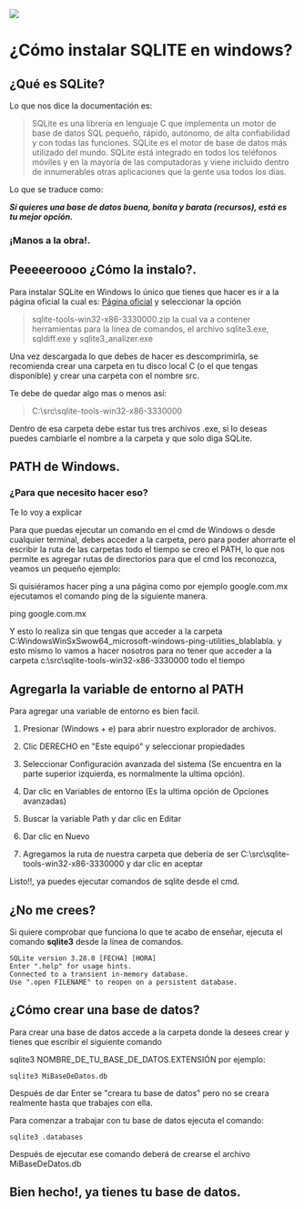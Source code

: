 ![ ](https://www.sqlite.org/images/sqlite370_banner.gif)

# ¿Cómo instalar SQLITE en windows?

## ¿Qué es SQLite?

Lo que nos dice la documentación es:

> SQLite es una librería en lenguaje C que implementa un motor de base de datos SQL pequeño, rápido, autónomo, de alta confiabilidad y con todas las funciones. SQLite es el motor de base de datos más utilizado del mundo. SQLite está integrado en todos los teléfonos móviles y en la mayoría de las computadoras y viene incluido dentro de innumerables otras aplicaciones que la gente usa todos los días. 

Lo que se traduce como: 

***Si quieres una base de datos buena, bonita y barata (recursos), está es tu mejor opción.***

### ¡Manos a la obra!.

## Peeeeeroooo ¿Cómo la instalo?. 

Para instalar SQLite en Windows lo único que tienes que hacer es ir a la página oficial la cual es: [Página oficial](https://www.sqlite.org/download.html) y seleccionar la opción

> sqlite-tools-win32-x86-3330000.zip
la cual va a contener herramientas para la línea de comandos, el archivo sqlite3.exe, sqldiff.exe y sqlite3_analizer.exe

Una vez descargada lo que debes de hacer es descomprimirla, se recomienda crear una carpeta en tu disco local C (o el que tengas disponible) y crear una carpeta con el nombre src.

Te debe de quedar algo mas o menos así:

>C:\src\sqlite-tools-win32-x86-3330000

Dentro de esa carpeta debe estar tus tres archivos .exe, si lo deseas puedes cambiarle el nombre a la carpeta y que solo diga SQLite. 

## PATH de Windows. 

### ¿Para que necesito hacer eso?

Te lo voy a explicar

Para que puedas ejecutar un comando en el cmd de Windows o desde cualquier terminal, debes acceder a la carpeta, pero para poder ahorrarte el escribir la ruta de las carpetas todo el tiempo se creo el PATH, lo que nos permite es agregar rutas de directorios para que el cmd los reconozca, veamos un pequeño ejemplo:

Si quisiéramos hacer ping a una página como por ejemplo google.com.mx ejecutamos el comando ping de la siguiente manera.

ping google.com.mx

Y esto lo realiza sin que tengas que acceder a la carpeta C:WindowsWinSxSwow64_microsoft-windows-ping-utilities_blablabla.
y esto mismo lo vamos a hacer nosotros para no tener que acceder a la carpeta c:\src\sqlite-tools-win32-x86-3330000 todo el tiempo

## Agregarla la variable de entorno al PATH

Para agregar una variable de entorno es bien facil.
  
1. Presionar (Windows + e) para abrir nuestro explorador de archivos.

2. Clic DERECHO en "Este equipó" y seleccionar propiedades

3. Seleccionar Configuración avanzada del sistema (Se encuentra en la parte superior izquierda, es normalmente la ultima opción).

4. Dar clic en Variables de entorno (Es la ultima opción de Opciones avanzadas)

5. Buscar la variable Path y dar clic en Editar 

6. Dar clic en Nuevo

7. Agregamos la ruta de nuestra carpeta que debería de ser C:\src\sqlite-tools-win32-x86-3330000 y dar clic en aceptar

Listo!!, ya puedes ejecutar comandos de sqlite desde el cmd.

## ¿No me crees?

Si quiere comprobar que funciona lo que te acabo de enseñar, ejecuta el comando **sqlite3** desde la línea de comandos.

~~~
SQLite version 3.28.0 [FECHA] [HORA]
Enter ".help" for usage hints.
Connected to a transient in-memory database.
Use ".open FILENAME" to reopen on a persistent database.
~~~

## ¿Cómo crear una base de datos?

Para crear una base de datos accede a la carpeta donde la desees crear y tienes que escribir el siguiente comando

sqlite3 NOMBRE_DE_TU_BASE_DE_DATOS.EXTENSIÓN por ejemplo:

~~~
sqlite3 MiBaseDeDatos.db
~~~

Después de dar Enter se "creara tu base de datos" pero no se creara realmente hasta que trabajes con ella.

Para comenzar a trabajar con tu base de datos ejecuta el comando:

~~~
sqlite3 .databases
~~~

Después de ejecutar ese comando deberá de crearse el archivo MiBaseDeDatos.db

## Bien hecho!, ya tienes tu base de datos.

